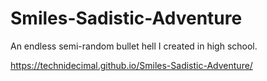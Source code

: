 # Smiles-Sadistic-Adventure
An endless semi-random bullet hell I created in high school.

https://technidecimal.github.io/Smiles-Sadistic-Adventure/
